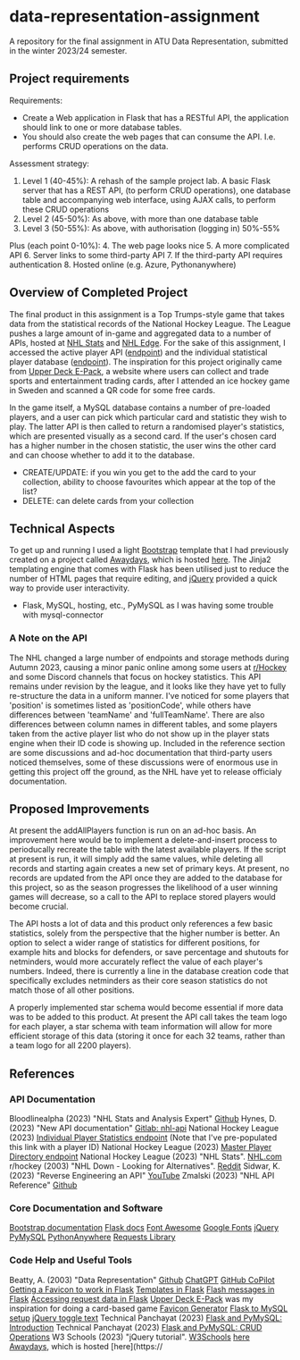 # data-representation-assignment

A repository for the final assignment in ATU Data Representation, submitted in the winter 2023/24 semester.

## Project requirements

Requirements:

- Create a Web application in Flask that has a RESTful API, the application should link to one or more database tables.
- You should also create the web pages that can consume the API. I.e. performs CRUD operations on the data.

Assessment strategy:

1. Level 1 (40-45%): A rehash of the sample project lab. A basic Flask server that has a REST API, (to perform CRUD operations), one database table and accompanying web interface, using AJAX calls, to perform these CRUD operations
2. Level 2 (45-50%): As above, with more than one database table
3. Level 3 (50-55%): As above, with authorisation (logging in) 50%-55%

Plus (each point 0-10%):
4. The web page looks nice
5. A more complicated API
6. Server links to some third-party API
7. If the third-party API requires authentication
8. Hosted online (e.g. Azure, Pythonanywhere)

## Overview of Completed Project

The final product in this assignment is a Top Trumps-style game that takes data from the statistical records of the National Hockey League. The League pushes a large amount of in-game and aggregated data to a number of APIs, hosted at [NHL Stats](https://www.nhl.com/stats/) and [NHL Edge](https://edge.nhl.com/). For the sake of this assignment, I accessed the active player API ([endpoint](https://search.d3.nhle.com/api/v1/search/player?q=*&culture=en-us&limit=6000)) and the individual statistical player database ([endpoint](https://api-web.nhle.com/v1/player/8477846/landing)). The inspiration for this project originally came from [Upper Deck E-Pack](https://www.upperdeckepack.com/), a website where users can collect and trade sports and entertainment trading cards, after I attended an ice hockey game in Sweden and scanned a QR code for some free cards.

In the game itself, a MySQL database contains a number of pre-loaded players, and a user can pick which particular card and statistic they wish to play. The latter API is then called to return a randomised player's statistics, which are presented visually as a second card. If the user's chosen card has a higher number in the chosen statistic, the user wins the other card and can choose whether to add it to the database.

- CREATE/UPDATE: if you win you get to the add the card to your collection, ability to choose favourites which appear at the top of the list?
- DELETE: can delete cards from your collection

## Technical Aspects

To get up and running I used a light [Bootstrap](https://getbootstrap.com/docs/4.1/getting-started/introduction/) template that I had previously created on a project called [Awaydays](https://github.com/kiehozero/away-day), which is hosted [here](https://kiehozero.github.io/away-day/index.html). The Jinja2 templating engine that comes with Flask has been utilised just to reduce the number of HTML pages that require editing, and [jQuery](https://api.jquery.com/) provided a quick way to provide user interactivity.

- Flask, MySQL, hosting, etc., PyMySQL as I was having some trouble with mysql-connector

### A Note on the API

The NHL changed a large number of endpoints and storage methods during Autumn 2023, causing a minor panic online among some users at [r/Hockey](https://www.reddit.com/r/hockey/) and some Discord channels that focus on hockey statistics. This API remains under revision by the league, and it looks like they have yet to fully re-structure the data in a uniform manner. I've noticed for some players that 'position' is sometimes listed as 'positionCode', while others have differences between 'teamName' and 'fullTeamName'. There are also differences between column names in different tables, and some players taken from the active player list who do not show up in the player stats engine when their ID code is showing up. Included in the reference section are some discussions and ad-hoc documentation that third-party users noticed themselves, some of these discussions were of enormous use in getting this project off the ground, as the NHL have yet to release officialy documentation.

## Proposed Improvements

At present the addAllPlayers function is run on an ad-hoc basis. An improvement here would be to implement a delete-and-insert process to perioducally recreate the table with the latest available players. If the script at present is run, it will simply add the same values, while deleting all records and starting again creates a new set of primary keys. At present, no records are updated from the API once they are added to the database for this project, so as the season progresses the likelihood of a user winning games will decrease, so a call to the API to replace stored players would become crucial.

The API hosts a lot of data and this product only references a few basic statistics, solely from the perspective that the higher number is better. An option to select a wider range of statistics for different positions, for example hits and blocks for defenders, or save percentage and shutouts for netminders, would more accurately reflect the value of each player's numbers. Indeed, there is currently a line in the database creation code that specifically excludes netminders as their core season statistics do not match those of all other positions.

A properly implemented star schema would become essential if more data was to be added to this product. At present the API call takes the team logo for each player, a star schema with team information will allow for more efficient storage of this data (storing it once for each 32 teams, rather than a team logo for all 2200 players).

## References

### API Documentation

Bloodlinealpha (2023) "NHL Stats and Analysis Expert" [Github](https://github.com/bloodlinealpha/NHL-Stats-and-Analysis-Expert/blob/main/nhlAPI.json)
Hynes, D. (2023) "New API documentation" [Gitlab: nhl-api](https://gitlab.com/dword4/nhlapi/-/blob/master/new-api.md)
National Hockey League (2023) [Individual Player Statistics endpoint](https://api-web.nhle.com/v1/player/8477846/landing) (Note that I've pre-populated this link with a player ID)
National Hockey League (2023) [Master Player Directory endpoint](https://search.d3.nhle.com/api/v1/search/player?q=*&culture=en-us&limit=6000)
National Hockey League (2023) "NHL Stats". [NHL.com](https://www.nhl.com/stats/)
r/hockey (2003) "NHL Down - Looking for Alternatives". [Reddit](https://www.reddit.com/r/hockey/comments/17qu8by/nhl_api_down_looking_for_alternatives_software/)
Sidwar, K. (2023) "Reverse Engineering an API" [YouTube](https://www.youtube.com/watch?v=wjo68W2qkqw)
Zmalski (2023) "NHL API Reference" [Github](https://github.com/Zmalski/NHL-API-Reference)

### Core Documentation and Software

[Bootstrap documentation](https://getbootstrap.com/docs/4.1/getting-started/introduction/)
[Flask docs](https://flask.palletsprojects.com/en/2.0.x/)
[Font Awesome](https://fontawesome.com/)
[Google Fonts](https://fonts.google.com/specimen/Titillium+Web)
[jQuery](https://api.jquery.com/)
[PyMySQL](https://pypi.org/project/pymysql/)
[PythonAnywhere](https://help.pythonanywhere.com/pages/Flask/)
[Requests Library](https://requests.readthedocs.io/en/latest/user/quickstart/)

### Code Help and Useful Tools

Beatty, A. (2003) "Data Representation" [Github](https://github.com/andrewbeattycourseware/datarepresentation)
[ChatGPT](https://chat.openai.com/)
[GitHub CoPilot](https://copilot.github.com/)
[Getting a Favicon to work in Flask](https://flask.palletsprojects.com/en/1.1.x/patterns/favicon/)
[Templates in Flask](https://flask.palletsprojects.com/en/3.0.x/tutorial/templates/)
[Flash messages in Flask](https://flask.palletsprojects.com/en/3.0.x/patterns/flashing/)
[Accessing request data in Flask](https://flask.palletsprojects.com/en/3.0.x/quickstart/#accessing-request-data)
[Upper Deck E-Pack](https://www.upperdeckepack.com/) was my inspiration for doing a card-based game
[Favicon Generator](https://favicon.io/favicon-converter/)
[Flask to MySQL setup](https://www.askpython.com/python-modules/flask/flask-mysql-database)
[jQuery toggle text](https://www.w3schools.com/howto/howto_js_toggle_text.asp)
Technical Panchayat (2023) [Flask and PyMySQL: Introduction](https://medium.com/@technicalpanchayat18/flask-pymysql-introduction-ae00ab1821f)
Technical Panchayat (2023) [Flask and PyMySQL: CRUD Operations](https://medium.com/@technicalpanchayat18/flask-pymysql-crud-operations-93c279b84c4c)
W3 Schools (2023) "jQuery tutorial". [W3Schools](https://www.w3schools.com/jquery/default.asp)
[here](https://kiehozero.github.io/away-day/index.html)
[Awaydays](https://github.com/kiehozero/away-day), which is hosted [here](https://